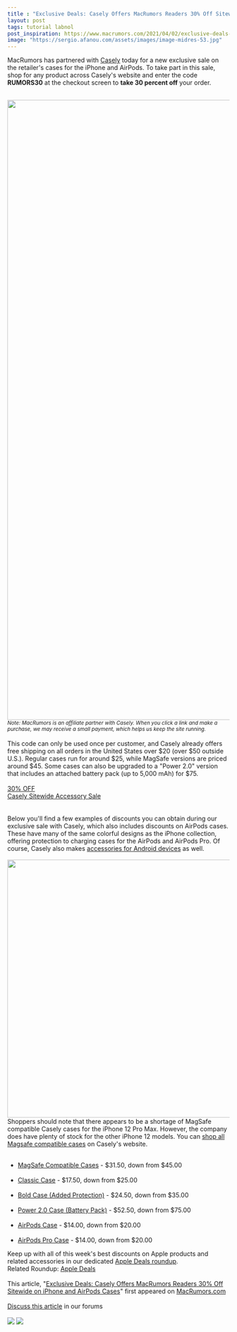 ```yaml
---
title : "Exclusive Deals: Casely Offers MacRumors Readers 30% Off Sitewide on iPhone and AirPods Cases"
layout: post
tags: tutorial labnol
post_inspiration: https://www.macrumors.com/2021/04/02/exclusive-deals-casely/
image: "https://sergio.afanou.com/assets/images/image-midres-53.jpg"
---
```


MacRumors has partnered with <a href="https://shareasale.com/r.cfm?b=1592498&u=63177&m=100061&urllink=www%2Egetcasely%2Ecom%2F&afftrack=">Casely</a> today for a new exclusive sale on the retailer's cases for the iPhone and AirPods. To take part in this sale, shop for any product across Casely's website and enter the code <strong>RUMORS30</strong> at the checkout screen to <strong>take 30 percent off</strong> your order.
<br/>

<br/>
<img src="https://images.macrumors.com/article-new/2021/04/casely-exclusive-feature.jpg" alt="" width="2500" height="1406" class="aligncenter size-full wp-image-792113" /><em><small>Note: MacRumors is an affiliate partner with Casely. When you click a link and make a purchase, we may receive a small payment, which helps us keep the site running.</small></em>
<br/>

<br/>
This code can only be used once per customer, and Casely already offers free shipping on all orders in the United States over &#36;20 (over &#36;50 outside U.S.). Regular cases run for around &#36;25, while MagSafe versions are priced around &#36;45. Some cases can also be upgraded to a "Power 2.0" version that includes an attached battery pack (up to 5,000 mAh) for &#36;75.
<br/>

<br/>
<div class="center-wrap"><a href="https://shareasale.com/r.cfm?b=1592498&u=63177&m=100061&urllink=www%2Egetcasely%2Ecom%2F&afftrack="target="_blank"><div class="fancybutton"><div class="fancybadge">30% OFF</div>Casely Sitewide Accessory Sale</div></a></div>
<br/>

<br/>
Below you'll find a few examples of discounts you can obtain during our exclusive sale with Casely, which also includes discounts on AirPods cases. These have many of the same colorful designs as the iPhone collection, offering protection to charging cases for the AirPods and AirPods Pro. Of course, Casely also makes <a href="https://shareasale.com/r.cfm?b=1592498&u=63177&m=100061&urllink=www%2Egetcasely%2Ecom%2Fcollections%2Fsamsung%2Dgalaxy%2Dcases&afftrack=">accessories for Android devices</a> as well. 
<br/>

<br/>
<img src="https://images.macrumors.com/article-new/2021/04/casely.jpg" alt="" width="2086" height="585" class="aligncenter size-full wp-image-792131" />
<br/>
Shoppers should note that there appears to be a shortage of MagSafe compatible Casely cases for the iPhone 12 Pro Max. However, the company does have plenty of stock for the other iPhone 12 models. You can <a href="https://shareasale.com/r.cfm?b=1592498&u=63177&m=100061&urllink=www%2Egetcasely%2Ecom%2Fcollections%2Fmagsafe%2Dcompatible%2Dphone%2Dcases&afftrack=">shop all Magsafe compatible cases</a> on Casely's website.
<br/>

<br/>
<ul><li><a href="https://shareasale.com/r.cfm?b=1592498&u=63177&m=100061&urllink=www%2Egetcasely%2Ecom%2Fcollections%2Fmagsafe%2Dcompatible%2Dphone%2Dcases&afftrack=">MagSafe Compatible Cases</a> - &#36;31.50, down from &#36;45.00</li>
<br/>
<li><a href="https://shareasale.com/r.cfm?b=1592498&u=63177&m=100061&urllink=www%2Egetcasely%2Ecom%2Fcollections%2Fall%2FClassic&afftrack=">Classic Case</a> - &#36;17.50, down from &#36;25.00</li>
<br/>
<li><a href="https://shareasale.com/r.cfm?b=1592498&u=63177&m=100061&urllink=www%2Egetcasely%2Ecom%2Fcollections%2Fthe%2Dbold%2Dcollection%2Dultra%2Dprotective%2Dcases&afftrack=">Bold Case (Added Protection)</a> - &#36;24.50, down from &#36;35.00</li>
<br/>
<li><a href="https://shareasale.com/r.cfm?b=1592498&u=63177&m=100061&urllink=www%2Egetcasely%2Ecom%2Fcollections%2Fpower%2D2%2D0&afftrack=">Power 2.0 Case (Battery Pack)</a> - &#36;52.50, down from &#36;75.00</li>
<br/>
<li><a href="https://shareasale.com/r.cfm?b=1592498&u=63177&m=100061&urllink=www%2Egetcasely%2Ecom%2Fcollections%2Fairpods%2Dcases&afftrack=">AirPods Case</a> - &#36;14.00, down from &#36;20.00</li>
<br/>
<li><a href="https://shareasale.com/r.cfm?b=1592498&u=63177&m=100061&urllink=www%2Egetcasely%2Ecom%2Fcollections%2Fairpods%2Dpro%2Dcases&afftrack=">AirPods Pro Case</a> - &#36;14.00, down from &#36;20.00</li></ul> Keep up with all of this week's best discounts on Apple products and related accessories in our dedicated <a href="https://www.macrumors.com/roundup/best-apple-deals/">Apple Deals roundup</a>.<div class="linkback">Related Roundup: <a href="https://www.macrumors.com/roundup/best-apple-deals/">Apple Deals</a></div><br/>This article, &quot;<a href="https://www.macrumors.com/2021/04/02/exclusive-deals-casely/">Exclusive Deals: Casely Offers MacRumors Readers 30% Off Sitewide on iPhone and AirPods Cases</a>&quot; first appeared on <a href="https://www.macrumors.com">MacRumors.com</a><br/><br/><a href="https://forums.macrumors.com/threads/exclusive-deals-casely-offers-macrumors-readers-30-off-sitewide-on-iphone-and-airpods-cases.2290400/">Discuss this article</a> in our forums<br/><br/><div class="feedflare">
<a href="http://feeds.macrumors.com/~ff/MacRumors-All?a=r2CMxQg_xQI:FIJH8RgrcfI:6W8y8wAjSf4"><img src="http://feeds.feedburner.com/~ff/MacRumors-All?d=6W8y8wAjSf4" border="0"></img></a> <a href="http://feeds.macrumors.com/~ff/MacRumors-All?a=r2CMxQg_xQI:FIJH8RgrcfI:qj6IDK7rITs"><img src="http://feeds.feedburner.com/~ff/MacRumors-All?d=qj6IDK7rITs" border="0"></img></a>
</div><img src="http://feeds.feedburner.com/~r/MacRumors-All/~4/r2CMxQg_xQI" height="1" width="1" alt=""/>